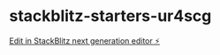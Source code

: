 # stackblitz-starters-ur4scg

[Edit in StackBlitz next generation editor ⚡️](https://stackblitz.com/~/github.com/akilah-littlejohn/stackblitz-starters-ur4scg)